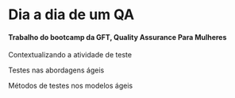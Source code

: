 <h1>Dia a dia de um QA</h1>

<h4>Trabalho do bootcamp da GFT, Quality Assurance Para Mulheres</h4>

<p> Contextualizando a atividade de teste </p>
<p> Testes nas abordagens ágeis </p>
<p> Métodos de testes nos modelos ágeis </p>